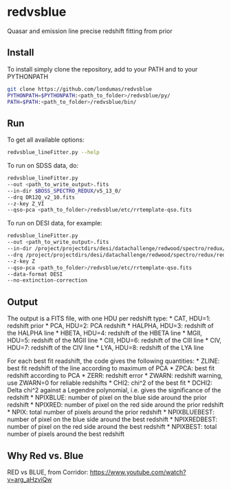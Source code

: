 # redvsblue
Quasar and emission line precise redshift fitting from prior

## Install
To install simply clone the repository, add to your PATH and
to your PYTHONPATH
```bash
git clone https://github.com/londumas/redvsblue
PYTHONPATH=$PYTHONPATH:<path_to_folder>/redvsblue/py/
PATH=$PATH:<path_to_folder>/redvsblue/bin/
```

## Run

To get all available options:
```bash
redvsblue_lineFitter.py --help
```

To run on SDSS data, do:
```bash
redvsblue_lineFitter.py
--out <path_to_write_output>.fits
--in-dir $BOSS_SPECTRO_REDUX/v5_13_0/
--drq DR12Q_v2_10.fits
--z-key Z_VI
--qso-pca <path_to_folder>/redvsblue/etc/rrtemplate-qso.fits
```

To run on DESI data, for example:

```bash
redvsblue_lineFitter.py
--out <path_to_write_output>.fits
--in-dir /project/projectdirs/desi/datachallenge/redwood/spectro/redux/redwood/spectra-64/
--drq /project/projectdirs/desi/datachallenge/redwood/spectro/redux/redwood/zcatalog-redwood-target-truth.fits
--z-key Z
--qso-pca <path_to_folder>/redvsblue/etc/rrtemplate-qso.fits
--data-format DESI
--no-extinction-correction
```

## Output

The output is a FITS file, with one HDU per redshift type:
    * CAT, HDU=1: redshift prior
    * PCA, HDU=2: PCA redshift
    * HALPHA, HDU=3: redshift of the HALPHA line
    * HBETA, HDU=4: redshift of the HBETA line
    * MGII, HDU=5: redshift of the MGII line
    * CIII, HDU=6: redshift of the CIII line
    * CIV, HDU=7: redshift of the CIV line
    * LYA, HDU=8: redshift of the LYA line

For each best fit readshift, the code gives the following quantities:
    * ZLINE: best fit redshift of the line according to maximum of PCA
    * ZPCA: best fit redshift according to PCA
    * ZERR: redshift error
    * ZWARN: redshift warning, use ZWARN=0 for reliable redshifts
    * CHI2: chi^2 of the best fit
    * DCHI2: Delta chi^2 against a Legendre polynomial, i.e. gives
        the significance of the redshift
    * NPIXBLUE: number of pixel on the blue side around the prior redshift
    * NPIXRED: number of pixel on the red side around the prior redshift
    * NPIX: total number of pixels around the prior redshift
    * NPIXBLUEBEST: number of pixel on the blue side around the best redshift
    * NPIXREDBEST: number of pixel on the red side around the best redshift
    * NPIXBEST: total number of pixels around the best redshift

## Why Red vs. Blue
RED vs BLUE, from Corridor: <https://www.youtube.com/watch?v=arg_aHzviQw>
